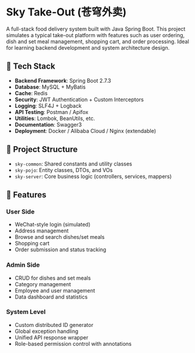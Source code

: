 # Sky Take-Out (苍穹外卖)

A full-stack food delivery system built with Java Spring Boot. This project simulates a typical take-out platform with features such as user ordering, dish and set meal management, shopping cart, and order processing. Ideal for learning backend development and system architecture design.

## 🚀 Tech Stack

- **Backend Framework**: Spring Boot 2.7.3
- **Database**: MySQL + MyBatis
- **Cache**: Redis
- **Security**: JWT Authentication + Custom Interceptors
- **Logging**: SLF4J + Logback
- **API Testing**: Postman / Apifox
- **Utilities**: Lombok, BeanUtils, etc.
- **Documentation**: Swagger3
- **Deployment**: Docker / Alibaba Cloud / Nginx (extendable)

## 🧩 Project Structure

- `sky-common`: Shared constants and utility classes
- `sky-pojo`: Entity classes, DTOs, and VOs
- `sky-server`: Core business logic (controllers, services, mappers)

## 🌟 Features

### User Side
- WeChat-style login (simulated)
- Address management
- Browse and search dishes/set meals
- Shopping cart
- Order submission and status tracking

### Admin Side
- CRUD for dishes and set meals
- Category management
- Employee and user management
- Data dashboard and statistics

### System Level
- Custom distributed ID generator
- Global exception handling
- Unified API response wrapper
- Role-based permission control with annotations

